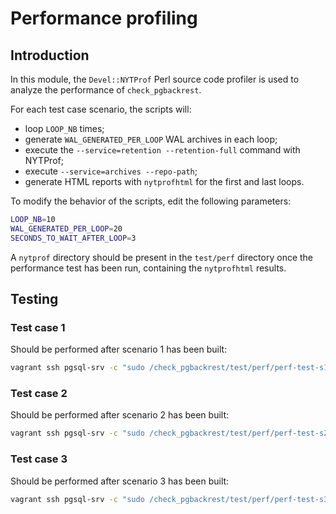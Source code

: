 # Performance profiling

## Introduction

In this module, the `Devel::NYTProf` Perl source code profiler is used to 
analyze the performance of `check_pgbackrest`.

For each test case scenario, the scripts will:
  * loop `LOOP_NB` times;
  * generate `WAL_GENERATED_PER_LOOP` WAL archives in each loop;
  * execute the `--service=retention --retention-full` command with NYTProf;
  * execute `--service=archives --repo-path`;
  * generate HTML reports with `nytprofhtml` for the first and last loops.

To modify the behavior of the scripts, edit the following parameters:

```bash
LOOP_NB=10
WAL_GENERATED_PER_LOOP=20
SECONDS_TO_WAIT_AFTER_LOOP=3
```

A `nytprof` directory should be present in the `test/perf` directory once the 
performance test has been run, containing the `nytprofhtml` results.

## Testing

### Test case 1

Should be performed after scenario 1 has been built:

```bash
vagrant ssh pgsql-srv -c "sudo /check_pgbackrest/test/perf/perf-test-s1.bash"
```

### Test case 2

Should be performed after scenario 2 has been built:

```bash
vagrant ssh pgsql-srv -c "sudo /check_pgbackrest/test/perf/perf-test-s2-from-primary.bash"
```

### Test case 3

Should be performed after scenario 3 has been built:

```bash
vagrant ssh pgsql-srv -c "sudo /check_pgbackrest/test/perf/perf-test-s3.bash"
```
